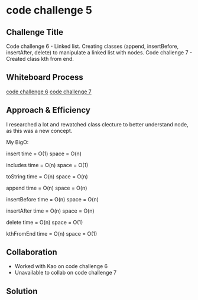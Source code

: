 # code challenge 5

## Challenge Title

Code challenge 6 - Linked list. Creating classes (append, insertBefore, insertAfter, delete) to manipulate a linked list with nodes.
Code challenge 7 - Created class kth from end.

## Whiteboard Process

[code challenge 6](../401-code-challenges/whiteboard-images/whiteboard6.png)
[code challenge 7](../401-code-challenges//whiteboard-images/whiteboard7.png)

## Approach & Efficiency

I researched a lot and rewatched class clecture to better understand node, as this was a new concept.

My BigO:

insert
time = O(1)
space = O(n)

includes
time = O(n)
space = O(1)

toString
time = O(n)
space = O(n)

append
time = O(n)
space = O(n)

insertBefore
time = O(n)
space = O(n)

insertAfter
time = O(n)
space = O(n)

delete
time = O(n)
space = O(1)

kthFromEnd
time = O(n)
space = O(1)

## Collaboration

- Worked with Kao on code challenge 6
- Unavailable to collab on code challenge 7

## Solution
